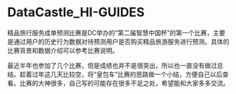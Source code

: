 # DataCastle_HI-GUIDES
精品旅行服务成单预测比赛是DC举办的“第二届智慧中国杯”的第一个比赛，主要是通过用户的历史行为数据对待预测用户是否购买精品旅游服务进行预测。具体的比赛背景和数据介绍可以参考比赛说明。

最近半年也参加了几个比赛，但是成绩也并不是很突出，所以也一直没有做过总结。趁着过年这几天比较空，将“皇包车”比赛的思路做一个小结，方便自己以后查看。比赛的大神很多，自己写的可能存在很多不足之处，希望能和大家多多交流。
